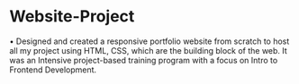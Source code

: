 # Website-Project
•	Designed and created a responsive portfolio website from scratch to host all my project using HTML, CSS, which are the building block of the web.
It was an Intensive project-based training program with a focus on Intro to Frontend Development. 
